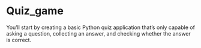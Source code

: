 # Quiz_game
You’ll start by creating a basic Python quiz application that’s only capable of asking a question, 
collecting an answer, and checking whether the answer is correct.
